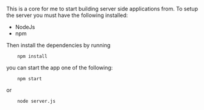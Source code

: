 This is a core for me to start building server side applications from.
To setup the server you must have the following installed:
- NodeJs
- npm

Then install the dependencies by running
```
    npm install
```

you can start the app one of the following:
```
    npm start
```
or
```
    node server.js
```
